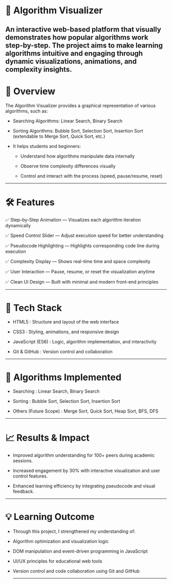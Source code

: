 # 🧩 Algorithm Visualizer

An interactive web-based platform that visually demonstrates how popular algorithms work step-by-step.
The project aims to make learning algorithms intuitive and engaging through dynamic visualizations, animations, and complexity insights.
---
# 🚀 Overview
The Algorithm Visualizer provides a graphical representation of various algorithms, such as:

- Searching Algorithms: Linear Search, Binary Search
 
- Sorting Algorithms: Bubble Sort, Selection Sort, Insertion Sort (extendable to Merge Sort, Quick Sort, etc.)
  
 - It helps students and beginners:
   
      - Understand how algorithms manipulate data internally

      - Observe time complexity differences visually
 
      - Control and interact with the process (speed, pause/resume, reset)
 
---
# 🛠️ Features

✅ Step-by-Step Animation — Visualizes each algorithm iteration dynamically

✅ Speed Control Slider — Adjust execution speed for better understanding

✅ Pseudocode Highlighting — Highlights corresponding code line during execution

✅ Complexity Display — Shows real-time time and space complexity

✅ User Interaction — Pause, resume, or reset the visualization anytime

✅ Clean UI Design — Built with minimal and modern front-end principles

---
# 🧰 Tech Stack

 - HTML5	: Structure and layout of the web interface
  
 - CSS3 :	Styling, animations, and responsive design
  
 - JavaScript (ES6) :	Logic, algorithm implementation, and interactivity
  
 - Git & GitHub :	Version control and collaboration

  ---
# 🧩 Algorithms Implemented
 
  - Searching :	Linear Search, Binary Search
 
  - Sorting : 	Bubble Sort, Selection Sort, Insertion Sort

 - Others (Future Scope) :	Merge Sort, Quick Sort, Heap Sort, BFS, DFS

 ---
 # 📈 Results & Impact

  - Improved algorithm understanding for 100+ peers during academic sessions.

  - Increased engagement by 30% with interactive visualization and user control features.

  - Enhanced learning efficiency by integrating pseudocode and visual feedback.

---
# 💡 Learning Outcome

 - Through this project, I strengthened my understanding of:

 - Algorithm optimization and visualization logic

 - DOM manipulation and event-driven programming in JavaScript

 - UI/UX principles for educational web tools

 - Version control and code collaboration using Git and GitHub

   ---


